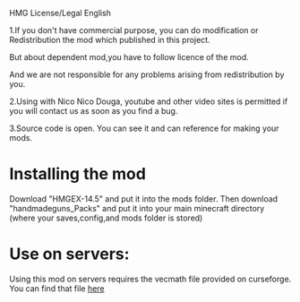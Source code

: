 HMG License/Legal English

1.If you don't have commercial purpose, you can do modification or Redistribution the mod which published in this project.

But about dependent mod,you have to follow licence of the mod.

And we are not responsible for any problems arising from redistribution by you.

2.Using with Nico Nico Douga, youtube and other video sites is permitted if you will contact us as soon as you find a bug.

3.Source code is open. You can see it and can reference for making your mods.

# Installing the mod
Download "HMGEX-14.5" and put it into the mods folder. Then download "handmadeguns_Packs" and put it into your main minecraft directory (where your saves,config,and mods folder is stored)


# Use on servers:
Using this mod on servers requires the vecmath file provided on curseforge. You can find that file [here](https://www.curseforge.com/linkout?remoteUrl=https%253a%252f%252frepo1.maven.org%252fmaven2%252fjavax%252fvecmath%252fvecmath%252f1.5.2%252fvecmath-1.5.2.jar)
